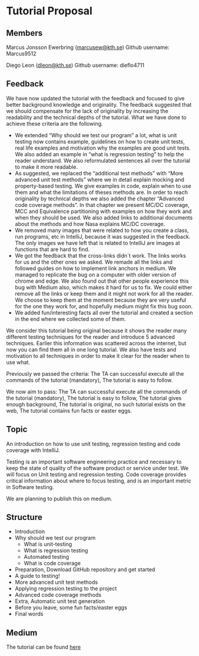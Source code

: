 # Tutorial Proposal
## Members
Marcus Jonsson Ewerbring (marcusew@kth.se)
Github username: Marcus9512

Diego Leon (dleon@kth.se)
Github username: dieflo4711

## Feedback 
We have now updated the tutorial with the feedback and focused to give better background knowledge and originality. The feedback suggested that we should compensate for the lack of originality by increasing the readability and the technical depths of the tutorial. What we have done to achieve these criteria are the following.

* We extended “Why should we test our program” a lot, what is unit testing now contains example, guidelines on how to create unit tests, real life examples and motivation why the examples are good unit tests. We also added an example in “what is regression testing” to help the reader understand.  We also reformulated sentences all over the tutorial to make it more readable.
* As suggested, we replaced the “additional test methods” with “More advanced unit test methods” where we in detail explain mocking and property-based testing. We give examples in code, explain when to use them and what the limitations of theses methods are. In order to reach originality by technical depths we also added the chapter “Advanced code coverage methods”. In that chapter we present MC/DC coverage, MCC and Equivalence partitioning with examples on how they work and when they should be used. We also added links to additional documents about the methods and how Nasa explains MC/DC coverage. 
* We removed many images that were related to how you create a class, run programs, etc in IntelliJ, because it was suggested in the feedback. The only images we have left that is related to IntelliJ are images at functions that are hard to find. 
* We got the feedback that the cross-links didn´t work. The links works for us and the other ones we asked. We remade all the links and followed guides on how to implement link anchors in medium. We managed to replicate the bug on a computer with older version of chrome and edge. We also found out that other people experience this bug with Medium also, which makes it hard for us to fix. We could either remove all the links or keep them and it might not work for all the reader. We choose to keep them at the moment because they are very useful for the one they work for, and hopefully medium might fix this bug soon.
* We added fun/interesting facts all over the tutorial and created a section in the end where we collected some of them.

We consider this tutorial being original because it shows the reader many different testing techniques for the reader and introduce 5 advanced techniques. Earlier this information was scattered across the internet, but now you can find them all in one long tutorial. We also have tests and motivation to all techniques in order to make it clear for the reader when to use what.

Previously we passed the criteria: The TA can successful execute all the commands of the tutorial
(mandatory), The tutorial is easy to follow.

We now aim to pass: The TA can successful execute all the commands of the tutorial
(mandatory), The tutorial is easy to follow, The tutorial gives enough background, The tutorial is original, no such tutorial exists on the web, The tutorial contains fun facts or easter eggs.


## Topic
An introduction on how to use unit testing, regression testing and code coverage with IntelliJ. 

Testing is an important software engineering practice and necessary to keep the state of quality of the software product or service under test. We will focus on Unit testing and regression testing. Code coverage provides critical information about where to focus testing, and is an important metric in Software testing.

We are planning to publish this on medium.
## Structure

* Introduction
* Why should we test our program
    * What is unit-testing
    * What is regression testing
	* Automated testing
    * What is code coverage
* Preparation, Download GitHub repository and get started
* A guide to testing!
* More advanced unit test methods
* Applying regression testing to the project
* Advanced code coverage methods
* Extra, Automatic unit test generation
* Before you leave, some fun facts/easter eggs
* Final words


## Medium
The tutorial can be found [here](https://medium.com/@marcus.jonssonewerbring/tutorial-an-introduction-to-unit-test-regression-test-and-code-coverage-with-intellij-b08be1268719)